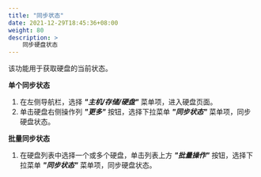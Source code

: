 ```yaml
---
title: "同步状态"
date: 2021-12-29T18:45:36+08:00
weight: 80
description: >
    同步硬盘状态
---
```


该功能用于获取硬盘的当前状态。

**单个同步状态**

1. 在左侧导航栏，选择 **_"主机/存储/硬盘"_** 菜单项，进入硬盘页面。
2. 单击硬盘右侧操作列 **_"更多"_** 按钮，选择下拉菜单 **_"同步状态"_** 菜单项，同步硬盘状态。

**批量同步状态**

1. 在硬盘列表中选择一个或多个硬盘，单击列表上方 **_"批量操作"_** 按钮，选择下拉菜单 **_"同步状态"_** 菜单项，同步硬盘状态。